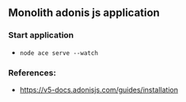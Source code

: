 
## Monolith adonis js application

### Start application
- `node ace serve --watch`

### References: 
- https://v5-docs.adonisjs.com/guides/installation
